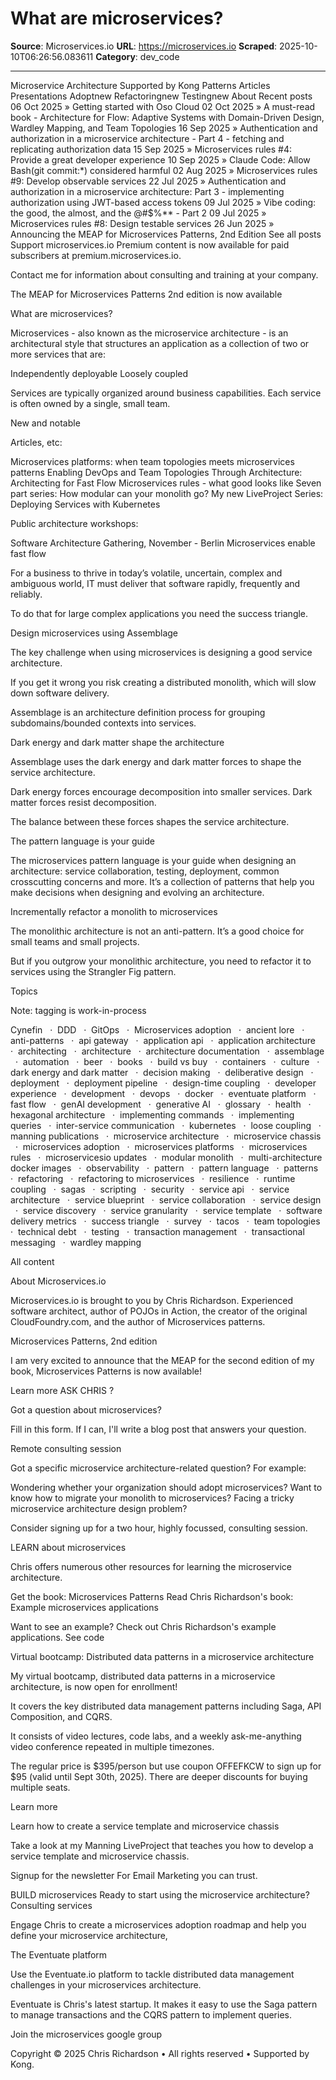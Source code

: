 # What are microservices?

**Source**: Microservices.io
**URL**: https://microservices.io
**Scraped**: 2025-10-10T06:26:56.083611
**Category**: dev_code

---

Microservice Architecture
Supported by Kong
Patterns
Articles
Presentations
Adoptnew
Refactoringnew
Testingnew
About
Recent posts 
06 Oct 2025 » Getting started with Oso Cloud
02 Oct 2025 » A must-read book - Architecture for Flow: Adaptive Systems with Domain-Driven Design, Wardley Mapping, and Team Topologies
16 Sep 2025 » Authentication and authorization in a microservice architecture - Part 4 - fetching and replicating authorization data
15 Sep 2025 » Microservices rules #4: Provide a great developer experience
10 Sep 2025 » Claude Code: Allow Bash(git commit:*) considered harmful
02 Aug 2025 » Microservices rules #9: Develop observable services
22 Jul 2025 » Authentication and authorization in a microservice architecture: Part 3 - implementing authorization using JWT-based access tokens
09 Jul 2025 » Vibe coding: the good, the almost, and the @#$%** - Part 2
09 Jul 2025 » Microservices rules #8: Design testable services
26 Jun 2025 » Announcing the MEAP for Microservices Patterns, 2nd Edition
See all posts
Support microservices.io
 Premium content is now available for paid subscribers at premium.microservices.io.

Contact me for information about consulting and training at your company.

The MEAP for Microservices Patterns 2nd edition is now available

What are microservices?

Microservices - also known as the microservice architecture - is an architectural style that structures an application as a collection of two or more services that are:

Independently deployable
Loosely coupled

Services are typically organized around business capabilities. Each service is often owned by a single, small team.

New and notable

Articles, etc:

Microservices platforms: when team topologies meets microservices patterns
Enabling DevOps and Team Topologies Through Architecture: Architecting for Fast Flow
Microservices rules - what good looks like
Seven part series: How modular can your monolith go?
My new LiveProject Series: Deploying Services with Kubernetes

Public architecture workshops:

Software Architecture Gathering, November - Berlin
Microservices enable fast flow

For a business to thrive in today’s volatile, uncertain, complex and ambiguous world, IT must deliver that software rapidly, frequently and reliably.

To do that for large complex applications you need the success triangle.

Design microservices using Assemblage

The key challenge when using microservices is designing a good service architecture.

If you get it wrong you risk creating a distributed monolith, which will slow down software delivery.

Assemblage is an architecture definition process for grouping subdomains/bounded contexts into services.

Dark energy and dark matter shape the architecture

Assemblage uses the dark energy and dark matter forces to shape the service architecture.

Dark energy forces encourage decomposition into smaller services. Dark matter forces resist decomposition.

The balance between these forces shapes the service architecture.

The pattern language is your guide

The microservices pattern language is your guide when designing an architecture: service collaboration, testing, deployment, common crosscutting concerns and more. It’s a collection of patterns that help you make decisions when designing and evolving an architecture.

Incrementally refactor a monolith to microservices

The monolithic architecture is not an anti-pattern. It’s a good choice for small teams and small projects.

But if you outgrow your monolithic architecture, you need to refactor it to services using the Strangler Fig pattern.

Topics

Note: tagging is work-in-process

Cynefin   ·  DDD   ·  GitOps   ·  Microservices adoption   ·  ancient lore   ·  anti-patterns   ·  api gateway   ·  application api   ·  application architecture   ·  architecting   ·  architecture   ·  architecture documentation   ·  assemblage   ·  automation   ·  beer   ·  books   ·  build vs buy   ·  containers   ·  culture   ·  dark energy and dark matter   ·  decision making   ·  deliberative design   ·  deployment   ·  deployment pipeline   ·  design-time coupling   ·  developer experience   ·  development   ·  devops   ·  docker   ·  eventuate platform   ·  fast flow   ·  genAI development   ·  generative AI   ·  glossary   ·  health   ·  hexagonal architecture   ·  implementing commands   ·  implementing queries   ·  inter-service communication   ·  kubernetes   ·  loose coupling   ·  manning publications   ·  microservice architecture   ·  microservice chassis   ·  microservices adoption   ·  microservices platforms   ·  microservices rules   ·  microservicesio updates   ·  modular monolith   ·  multi-architecture docker images   ·  observability   ·  pattern   ·  pattern language   ·  patterns   ·  refactoring   ·  refactoring to microservices   ·  resilience   ·  runtime coupling   ·  sagas   ·  scripting   ·  security   ·  service api   ·  service architecture   ·  service blueprint   ·  service collaboration   ·  service design   ·  service discovery   ·  service granularity   ·  service template   ·  software delivery metrics   ·  success triangle   ·  survey   ·  tacos   ·  team topologies   ·  technical debt   ·  testing   ·  transaction management   ·  transactional messaging   ·  wardley mapping

All content

About Microservices.io

Microservices.io is brought to you by Chris Richardson. Experienced software architect, author of POJOs in Action, the creator of the original CloudFoundry.com, and the author of Microservices patterns.

Microservices Patterns, 2nd edition

I am very excited to announce that the MEAP for the second edition of my book, Microservices Patterns is now available!

Learn more
ASK CHRIS
?

Got a question about microservices?

Fill in this form. If I can, I'll write a blog post that answers your question.

Remote consulting session

Got a specific microservice architecture-related question? For example:

Wondering whether your organization should adopt microservices?
Want to know how to migrate your monolith to microservices?
Facing a tricky microservice architecture design problem?

Consider signing up for a two hour, highly focussed, consulting session.

LEARN about microservices

Chris offers numerous other resources for learning the microservice architecture.

Get the book: Microservices Patterns
Read Chris Richardson's book: 
Example microservices applications

Want to see an example? Check out Chris Richardson's example applications. See code

Virtual bootcamp: Distributed data patterns in a microservice architecture

My virtual bootcamp, distributed data patterns in a microservice architecture, is now open for enrollment!

It covers the key distributed data management patterns including Saga, API Composition, and CQRS.

It consists of video lectures, code labs, and a weekly ask-me-anything video conference repeated in multiple timezones.

The regular price is $395/person but use coupon OFFEFKCW to sign up for $95 (valid until Sept 30th, 2025). There are deeper discounts for buying multiple seats.

Learn more

Learn how to create a service template and microservice chassis

Take a look at my Manning LiveProject that teaches you how to develop a service template and microservice chassis.

Signup for the newsletter
For Email Marketing you can trust.




BUILD microservices
Ready to start using the microservice architecture?
Consulting services

Engage Chris to create a microservices adoption roadmap and help you define your microservice architecture,

The Eventuate platform

Use the Eventuate.io platform to tackle distributed data management challenges in your microservices architecture.

Eventuate is Chris's latest startup. It makes it easy to use the Saga pattern to manage transactions and the CQRS pattern to implement queries.

Join the microservices google group

Copyright © 2025 Chris Richardson • All rights reserved • Supported by Kong.
